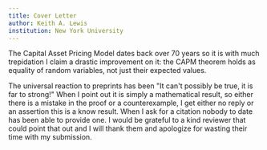 ```yaml
---
title: Cover Letter
author: Keith A. Lewis
institution: New York University
---
```


The Capital Asset Pricing Model dates back over 70 years so it is with
much trepidation I claim a drastic improvement on it:
the CAPM theorem holds as equality of random variables, not just their expected values.

The universal reaction to preprints has been "It can't possibly be true, it is far to strong!"
When I point out it is simply a mathematical result, so either there is a mistake in the proof
or a counterexample, I get either no reply or an assertion this is a know result.
When I ask for a citation nobody to date has been able to provide one.
I would be grateful to a kind reviewer that could point that out
and I will thank them and apologize for wasting their time with my submission.
